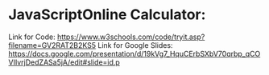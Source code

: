 # JavaScriptOnline Calculator:

Link for Code: https://www.w3schools.com/code/tryit.asp?filename=GV2RAT2B2KS5
Link for Google Slides: https://docs.google.com/presentation/d/19kVg7_HquCErbSXbV70qrbp_qCOVIIvrjDedZASa5jA/edit#slide=id.p
